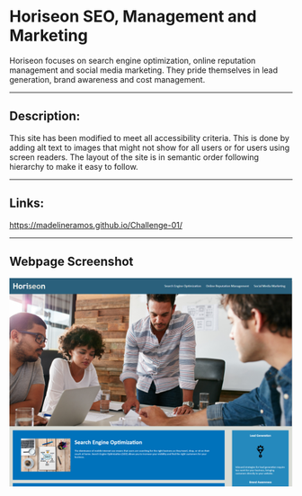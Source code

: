 # Horiseon SEO, Management and Marketing

Horiseon focuses on search engine optimization, online reputation management and social media marketing. They pride themselves in lead generation, brand awareness and cost management.

---

## Description:

This site has been modified to meet all accessibility criteria. This is done by adding alt text to images that might not show for all users or for users using screen readers. The layout of the site is in semantic order following hierarchy to make it easy to follow.

---

## Links:

https://madelineramos.github.io/Challenge-01/

---

## Webpage Screenshot

![main webpage screenshot](docs/assets/images/horiseon%20main.png)
